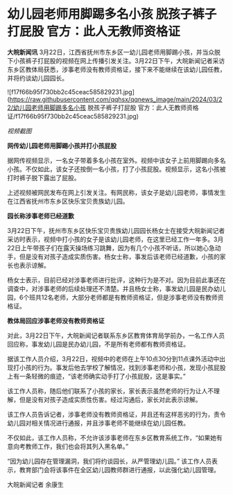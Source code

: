 # 幼儿园老师用脚踢多名小孩 脱孩子裤子打屁股 官方：此人无教师资格证

**大皖新闻讯**
3月22日，江西省抚州市东乡区一幼儿园老师用脚踢小孩，并当众脱下小孩裤子打屁股的视频在网上传播引发关注。3月22日下午，大皖新闻记者采访东乡区教体局获悉，涉事老师没有教师资格证，接下来不能继续在该幼儿园任教，并将约谈幼儿园园长。

![f17f66b95f730bb2c45ceac585829231.jpg](https://raw.githubusercontent.com/qqhsx/qqnews_image/main/2024/03/22/幼儿园老师用脚踢多名小孩 脱孩子裤子打屁股 官方：此人无教师资格证/f17f66b95f730bb2c45ceac585829231.jpg)

_视频截图_

**网传幼儿园老师用脚踢小孩并打小孩屁股**

据网传视频显示，一名女子带着多名小孩在室外。视频中该女子上前用脚踢向多名小孩。不仅如此，该女子还按倒一名小孩，打了小孩屁股。视频显示，这名小孩被打时裤子脱下露出了屁股。

上述视频被网民发布在网上引发关注。有网民称，该女子是幼儿园老师，事情发生在江西省抚州市东乡区快乐宝贝贵族幼儿园。

**园长称涉事老师已经道歉**

3月22日下午，抚州市东乡区快乐宝贝贵族幼儿园园长杨女士在接受大皖新闻记者采访时表示，视频中打小孩的女子是该幼儿园老师，在这里已经工作一年多。3月22日上午带孩子们在露天操场练习跳舞，因为有几个小孩不听话，所以她心急动手，但是没有对孩子造成实质伤害。杨女士称，事发后该老师已经道歉，小孩的家长也表示谅解。

杨女士表示，目前已经对涉事老师进行批评，这种行为是不对。因为目前此事还在调查中，对涉事老师的后续处理还不清楚。并且杨女士称，事发幼儿园是民办幼儿园，6个班共12名老师，大部分老师都是有教师资格证，但是涉事老师没有教师资格证。

**教体局回应涉事老师没有教师资格证**

对此，3月22日下午，大皖新闻记者联系东乡区教育体育局学前办，一名工作人员回应称，事发幼儿园是民办幼儿园，不是所有老师都有教师资格证。

据该工作人员介绍，3月22日，视频中的老师在上午10点30分到11点课外活动中出现打小孩的行为。事发后他去学校了解情况，找到涉事老师和小孩，发现小孩屁股上有一条轻微的痕迹，“该老师确实动手打了小孩屁股，这是事实。”

该工作人员称，随后他们联系了小孩的家长，家长表示虽然老师的行为让人不理解，但是没有对孩子造成实质性伤害。经过沟通后，家长对此表示谅解。

该工作人员告诉记者，涉事老师没有教师资格证，并且还有这样恶劣的行为，责令幼儿园对相关情况进行通报，并且涉事老师不能继续在幼儿园任教。

不仅如此，该工作人员称，不允许该涉事老师在东乡区教育系统工作，“如果她有意向考教师工作，我们也会将其列入黑名单。”

“因为幼儿园存在管理漏洞，我们将约谈园长，从严管理幼儿园。” 该工作人员表示，教育部门会将该事件在全区幼儿园教师群进行通报，以此强化幼儿园管理。

大皖新闻记者 余康生

